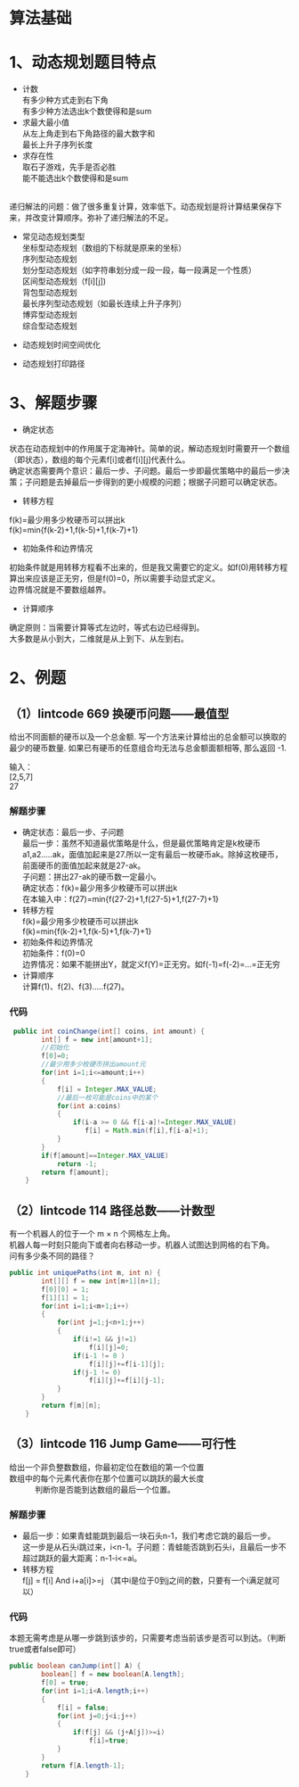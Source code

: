 算法基础
===
1、动态规划题目特点
===
* 计数<br>
有多少种方式走到右下角<br>
有多少种方法选出k个数使得和是sum<br>
* 求最大最小值<br>
从左上角走到右下角路径的最大数字和<br>
最长上升子序列长度<br>
* 求存在性<br>
取石子游戏，先手是否必胜<br>
能不能选出k个数使得和是sum<br>
<br>
递归解法的问题：做了很多重复计算，效率低下。动态规划是将计算结果保存下来，并改变计算顺序。弥补了递归解法的不足。<br>

* 常见动态规划类型<br>
坐标型动态规划（数组的下标就是原来的坐标）<br>
序列型动态规划<br>
划分型动态规划（如字符串划分成一段一段，每一段满足一个性质）<br>
区间型动态规划（f[i][j])<br>
背包型动态规划<br>
最长序列型动态规划（如最长连续上升子序列）<br>
博弈型动态规划<br>
综合型动态规划<br>

* 动态规划时间空间优化<br>
* 动态规划打印路径<br>


3、解题步骤
===
* 确定状态<br>

状态在动态规划中的作用属于定海神针。简单的说，解动态规划时需要开一个数组（即状态），数组的每个元素f[i]或者f[i][j]代表什么。<br>
确定状态需要两个意识：最后一步、子问题。最后一步即最优策略中的最后一步决策；子问题是去掉最后一步得到的更小规模的问题；根据子问题可以确定状态。<br>

* 转移方程<br>

f(k)=最少用多少枚硬币可以拼出k<br>
f(k)=min{f(k-2)+1,f(k-5)+1,f(k-7)+1}<br>

* 初始条件和边界情况<br>

初始条件就是用转移方程看不出来的，但是我又需要它的定义。如f(0)用转移方程算出来应该是正无穷，但是f(0)=0，所以需要手动显式定义。<br>
边界情况就是不要数组越界。<br>

* 计算顺序<br>

确定原则：当需要计算等式左边时，等式右边已经得到。<br>
大多数是从小到大，二维就是从上到下、从左到右。<br>



2、例题
===
（1）lintcode 669 换硬币问题——最值型
--
给出不同面额的硬币以及一个总金额. 写一个方法来计算给出的总金额可以换取的最少的硬币数量. 如果已有硬币的任意组合均无法与总金额面额相等, 那么返回 -1.<br>

输入：<br>
[2,5,7]<br>
27<br>

### 解题步骤
* 确定状态：最后一步、子问题<br>
最后一步：虽然不知道最优策略是什么，但是最优策略肯定是k枚硬币a1,a2.....ak，面值加起来是27.所以一定有最后一枚硬币ak。除掉这枚硬币，前面硬币的面值加起来就是27-ak。<br>
子问题：拼出27-ak的硬币数一定最小。<br>
确定状态：f(k)=最少用多少枚硬币可以拼出k<br>
在本输入中：f(27)=min{f(27-2)+1,f(27-5)+1,f(27-7)+1}<br>
* 转移方程<br>
f(k)=最少用多少枚硬币可以拼出k<br>
f(k)=min{f(k-2)+1,f(k-5)+1,f(k-7)+1}<br>
* 初始条件和边界情况<br>
初始条件：f(0)=0<br>
边界情况：如果不能拼出Y，就定义f(Y)=正无穷。如f(-1)=f(-2)=...=正无穷<br>
* 计算顺序<br>
计算f(1)、f(2)、f(3).....f(27)。<br>

### 代码
```java
 public int coinChange(int[] coins, int amount) {
        int[] f = new int[amount+1];
        //初始化
        f[0]=0;
        //最少用多少枚硬币拼出amount元
        for(int i=1;i<=amount;i++)
        {
            f[i] = Integer.MAX_VALUE;
            //最后一枚可能是coins中的某个
            for(int a:coins)
            {
                if(i-a >= 0 && f[i-a]!=Integer.MAX_VALUE)
                   f[i] = Math.min(f[i],f[i-a]+1);
            }
        }
        if(f[amount]==Integer.MAX_VALUE)
            return -1;
        return f[amount];   
    }
```
（2）lintcode 114 路径总数——计数型
---

有一个机器人的位于一个 m × n 个网格左上角。<br>
机器人每一时刻只能向下或者向右移动一步。机器人试图达到网格的右下角。<br>
问有多少条不同的路径？<br>
```java
public int uniquePaths(int m, int n) {
        int[][] f = new int[m+1][n+1];
        f[0][0] = 1;
        f[1][1] = 1;
        for(int i=1;i<m+1;i++)
        {
            for(int j=1;j<n+1;j++)
            {
                if(i!=1 && j!=1)
                    f[i][j]=0;
                if(i-1 != 0 )
                    f[i][j]+=f[i-1][j];
                if(j-1 != 0)
                    f[i][j]+=f[i][j-1];
            }
        }
        return f[m][n];
    }
```
（3）lintcode 116 Jump Game——可行性
----
给出一个非负整数数组，你最初定位在数组的第一个位置<br>
数组中的每个元素代表你在那个位置可以跳跃的最大长度<br>　　　
判断你是否能到达数组的最后一个位置。<br>

### 解题步骤
* 最后一步：如果青蛙能跳到最后一块石头n-1，我们考虑它跳的最后一步。<br>
这一步是从石头i跳过来，i<n-1。子问题：青蛙能否跳到石头i，且最后一步不超过跳跃的最大距离：n-1-i<=ai。<br>
* 转移方程<br>
f[j] = f[i] And i+a[i]>=j （其中i是位于0到j之间的数，只要有一个i满足就可以）<br>

### 代码
本题无需考虑是从哪一步跳到该步的，只需要考虑当前该步是否可以到达。（判断true或者false即可）<br>
```java
public boolean canJump(int[] A) {
        boolean[] f = new boolean[A.length];
        f[0] = true;
        for(int i=1;i<A.length;i++)
        {
            f[i] = false;
            for(int j=0;j<i;j++)
            {
                if(f[j] && (j+A[j])>=i)
                    f[i]=true;
            }
        }
        return f[A.length-1];
    }
```









